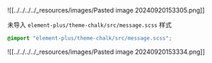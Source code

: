 ![[../../../../_resources/images/Pasted image 20240920153305.png]]

未导入 `element-plus/theme-chalk/src/message.scss` 样式

```scss
@import "element-plus/theme-chalk/src/message.scss";
```

![[../../../../_resources/images/Pasted image 20240920153334.png]]